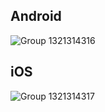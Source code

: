 ## Android

![Group 1321314316](https://github.com/user-attachments/assets/9f27dd21-e60a-4250-b073-72e7b135fdb7)

## iOS

![Group 1321314317](https://github.com/user-attachments/assets/0e6a98f2-56e0-4ebc-902b-5090e98524a2)
